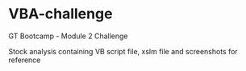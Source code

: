 # VBA-challenge
GT Bootcamp - Module 2 Challenge

Stock analysis containing VB script file, xslm file and screenshots for reference 
